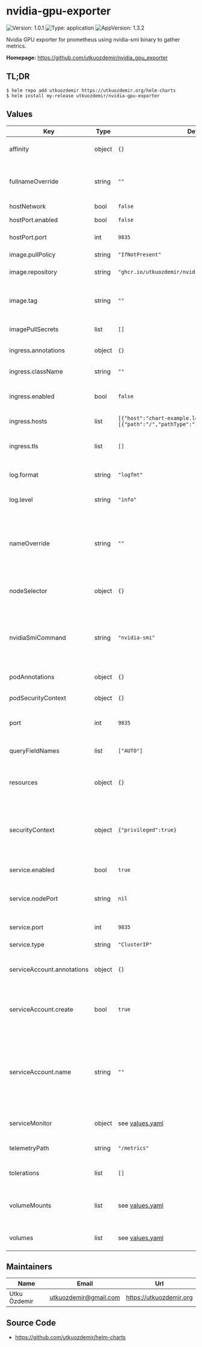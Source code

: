 # nvidia-gpu-exporter

![Version: 1.0.1](https://img.shields.io/badge/Version-1.0.1-informational?style=flat-square) ![Type: application](https://img.shields.io/badge/Type-application-informational?style=flat-square) ![AppVersion: 1.3.2](https://img.shields.io/badge/AppVersion-1.3.2-informational?style=flat-square)

Nvidia GPU exporter for prometheus using nvidia-smi binary to gather metrics.

**Homepage:** <https://github.com/utkuozdemir/nvidia_gpu_exporter>

## TL;DR

```console
$ helm repo add utkuozdemir https://utkuozdemir.org/helm-charts
$ helm install my-release utkuozdemir/nvidia-gpu-exporter
```

## Values

| Key | Type | Default | Description |
|-----|------|---------|-------------|
| affinity | object | `{}` | Affinity for the pod assignment |
| fullnameOverride | string | `""` | String to fully override fullname template with a string |
| hostNetwork | bool | `false` |  |
| hostPort.enabled | bool | `false` | Enable hostPort |
| hostPort.port | int | `9835` | The hostPort to listen to |
| image.pullPolicy | string | `"IfNotPresent"` | Image pull policy |
| image.repository | string | `"ghcr.io/utkuozdemir/nvidia_gpu_exporter"` | Image repository |
| image.tag | string | `""` | Image tag (if not specified, defaults to the chart's appVersion) |
| imagePullSecrets | list | `[]` | Image pull secrets |
| ingress.annotations | object | `{}` | Annotations for the Ingress |
| ingress.className | string | `""` | Ingress class name |
| ingress.enabled | bool | `false` | exposing the metrics of the GPU on the node it is on |
| ingress.hosts | list | `[{"host":"chart-example.local","paths":[{"path":"/","pathType":"ImplementationSpecific"}]}]` | Ingress hosts configuration |
| ingress.tls | list | `[]` | The TLS configuration for the Ingress |
| log.format | string | `"logfmt"` | Log format to be used by the exporter |
| log.level | string | `"info"` | Log level to be used by the exporter |
| nameOverride | string | `""` | String to partially override fullname template with a string (will prepend the release name) |
| nodeSelector | object | `{}` | The node selector for the deployment |
| nvidiaSmiCommand | string | `"nvidia-smi"` | The command to run to get `nvidia-smi` compatible output. Can be custom path and/or args. |
| podAnnotations | object | `{}` | Annotations for the pods |
| podSecurityContext | object | `{}` | Security context for the pods |
| port | int | `9835` | Port for the exporter to listen to |
| queryFieldNames | list | `["AUTO"]` | `nvidia-smi` fields to be queried by the exporter |
| resources | object | `{}` | The resource requests and limits of the container |
| securityContext | object | `{"privileged":true}` | Security context for the container. Privileged is required for the collector to work properly. |
| service.enabled | bool | `true` | Enables the Service |
| service.nodePort | string | `nil` | The node port to use if service type is NodePort or LoadBalancer. |
| service.port | int | `9835` | Port for the service to use |
| service.type | string | `"ClusterIP"` | Type of the service |
| serviceAccount.annotations | object | `{}` | Annotations to add to the service account |
| serviceAccount.create | bool | `true` | Specifies whether a service account should be created |
| serviceAccount.name | string | `""` | The name of the service account to use. If not set and create is true, a name is generated using the fullname template |
| serviceMonitor | object | see [values.yaml](values.yaml) | Prometheus PodMonitor configuration |
| telemetryPath | string | `"/metrics"` | The path to expose the metrics from |
| tolerations | list | `[]` | Tolerations for the pod assignment |
| volumeMounts | list | see [values.yaml](values.yaml) | The container mount configurations for the volumes |
| volumes | list | see [values.yaml](values.yaml) | The volumes to mount from the host |

## Maintainers

| Name | Email | Url |
| ---- | ------ | --- |
| Utku Özdemir | <utkuozdemir@gmail.com> | <https://utkuozdemir.org> |

## Source Code

* <https://github.com/utkuozdemir/helm-charts>
